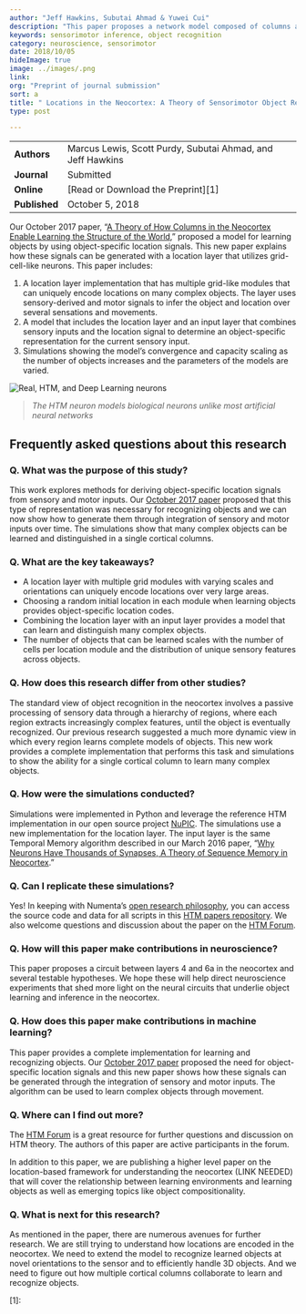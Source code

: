 ```yaml
---
author: "Jeff Hawkins, Subutai Ahmad & Yuwei Cui"
description: "This paper proposes a network model composed of columns and layers that performs robust object learning and recognition. The model introduces a new feature to cortical columns, location information, which is represented relative to the object being sensed."
keywords: sensorimotor inference, object recognition
category: neuroscience, sensorimotor
date: 2018/10/05
hideImage: true
image: ../images/.png
link:
org: "Preprint of journal submission"
sort: a
title: " Locations in the Neocortex: A Theory of Sensorimotor Object Recognition Using Cortical Grid Cells"
type: post

---
```


| | |
|-|-|
| **Authors** | Marcus Lewis, Scott Purdy, Subutai Ahmad, and Jeff Hawkins|
| **Journal** | Submitted |
| **Online** | [Read or Download the Preprint][1] |
| **Published** | October 5, 2018 |

Our October 2017 paper, “[A Theory of How Columns in the Neocortex Enable Learning the Structure of the World](/neuroscience-research/research-publications/papers/a-theory-of-how-columns-in-the-neocortex-enable-learning-the-structure-of-the-world/),” proposed a model for learning objects by using object-specific location signals. This new paper explains how these signals can be generated with a location layer that utilizes grid-cell-like neurons. This paper includes:

1.	A location layer implementation that has multiple grid-like modules that can uniquely encode locations on many complex objects. The layer uses sensory-derived and motor signals to infer the object and location over several sensations and movements.
2.	A model that includes the location layer and an input layer that combines sensory inputs and the location signal to determine an object-specific representation for the current sensory input.
3.	Simulations showing the model’s convergence and capacity scaling as the number of objects increases and the parameters of the models are varied.


![Real, HTM, and Deep Learning neurons](../images/why-neurons-have-thousands.png)
> *The HTM neuron models biological neurons unlike most artificial neural networks*

## Frequently asked questions about this research

### Q. What was the purpose of this study?

This work explores methods for deriving object-specific location signals from sensory and motor inputs. Our [October 2017 paper](/neuroscience-research/research-publications/papers/a-theory-of-how-columns-in-the-neocortex-enable-learning-the-structure-of-the-world/) proposed that this type of representation was necessary for recognizing objects and we can now show how to generate them through integration of sensory and motor inputs over time. The simulations show that many complex objects can be learned and distinguished in a single cortical columns.

### Q. What are the key takeaways?

* A location layer with multiple grid modules with varying scales and orientations can uniquely encode locations over very large areas.
* Choosing a random initial location in each module when learning objects provides object-specific location codes.
* Combining the location layer with an input layer provides a model that can learn and distinguish many complex objects.
* The number of objects that can be learned scales with the number of cells per location module and the distribution of unique sensory features across objects.


### Q. How does this research differ from other studies?

The standard view of object recognition in the neocortex involves a passive processing of sensory data through a hierarchy of regions, where each region extracts increasingly complex features, until the object is eventually recognized. Our previous research suggested a much more dynamic view in which every region learns complete models of objects. This new work provides a complete implementation that performs this task and simulations to show the ability for a single cortical column to learn many complex objects.

### Q. How were the simulations conducted?

Simulations were implemented in Python and leverage the reference HTM implementation in our open source project [NuPIC]( https://www.numenta.org/). The simulations use a new implementation for the location layer. The input layer is the same Temporal Memory algorithm described in our March 2016 paper, “[Why Neurons Have Thousands of Synapses, A Theory of Sequence Memory in Neocortex](neuroscience-research/research-publications/papers/why-neurons-have-thousands-of-synapses-theory-of-sequence-memory-in-neocortex/).”  

### Q. Can I replicate these simulations?

Yes! In keeping with Numenta’s [open research philosophy](/blog/2014/09/17/increasing-research-transparency/), you can access the source code and data for all scripts in this [HTM papers repository](https://github.com/numenta/htmpapers). We also welcome questions and discussion about the paper on the [HTM Forum](https://discourse.numenta.org/).

### Q. How will this paper make contributions in neuroscience?

This paper proposes a circuit between layers 4 and 6a in the neocortex and several testable hypotheses. We hope these will help direct neuroscience experiments that shed more light on the neural circuits that underlie object learning and inference in the neocortex.

### Q. How does this paper make contributions in machine learning?

This paper provides a complete implementation for learning and recognizing objects. Our [October 2017 paper](/neuroscience-research/research-publications/papers/a-theory-of-how-columns-in-the-neocortex-enable-learning-the-structure-of-the-world/) proposed the need for object-specific location signals and this new paper shows how these signals can be generated through the integration of sensory and motor inputs. The algorithm can be used to learn complex objects through movement.

### Q. Where can I find out more?

The [HTM Forum](https://discourse.numenta.org/) is a great resource for further questions and discussion on HTM theory. The authors of this paper are active participants in the forum.

In addition to this paper, we are publishing a higher level paper on the location-based framework for understanding the neocortex (LINK NEEDED) that will cover the relationship between learning environments and learning objects as well as emerging topics like object compositionality.


### Q. What is next for this research?

As mentioned in the paper, there are numerous avenues for further research. We are still trying to understand how locations are encoded in the neocortex. We need to extend the model to recognize learned objects at novel orientations to the sensor and to efficiently handle 3D objects. And we need to figure out how multiple cortical columns collaborate to learn and recognize objects.

[1]: 
